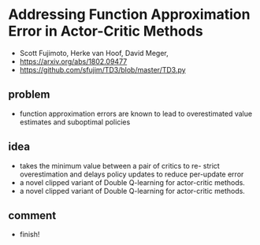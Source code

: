 # Addressing Function Approximation Error in Actor-Critic Methods
* Scott Fujimoto, Herke van Hoof, David Meger,
* https://arxiv.org/abs/1802.09477
* https://github.com/sfujim/TD3/blob/master/TD3.py

## problem
* function approximation
errors are known to lead to overestimated value
estimates and suboptimal policies

## idea
* takes
the minimum value between a pair of critics to re-
strict overestimation and delays policy updates to
reduce per-update error
* a novel clipped variant of Double Q-learning for actor-critic methods.
* a novel clipped variant of Double Q-learning for actor-critic methods.

## comment
* finish!
